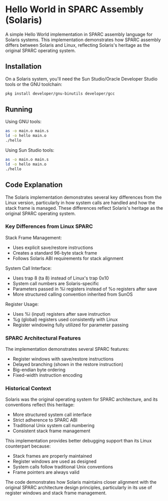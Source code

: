# Hello World in SPARC Assembly (Solaris)

A simple Hello World implementation in SPARC assembly language for Solaris systems. This implementation demonstrates how SPARC assembly differs between Solaris and Linux, reflecting Solaris's heritage as the original SPARC operating system.

## Installation

On a Solaris system, you'll need the Sun Studio/Oracle Developer Studio tools or the GNU toolchain:

```bash
pkg install developer/gnu-binutils developer/gcc
```

## Running

Using GNU tools:
```bash
as -o main.o main.s
ld -o hello main.o
./hello
```

Using Sun Studio tools:
```bash
as -o main.o main.s
ld -o hello main.o
./hello
```

## Code Explanation

The Solaris implementation demonstrates several key differences from the Linux version, particularly in how system calls are handled and how the stack frame is managed. These differences reflect Solaris's heritage as the original SPARC operating system.

### Key Differences from Linux SPARC

Stack Frame Management:
- Uses explicit save/restore instructions
- Creates a standard 96-byte stack frame
- Follows Solaris ABI requirements for stack alignment

System Call Interface:
- Uses trap 8 (ta 8) instead of Linux's trap 0x10
- System call numbers are Solaris-specific
- Parameters passed in %i registers instead of %o registers after save
- More structured calling convention inherited from SunOS

Register Usage:
- Uses %i (input) registers after save instruction
- %g (global) registers used consistently with Linux
- Register windowing fully utilized for parameter passing

### SPARC Architectural Features

The implementation demonstrates several SPARC features:
- Register windows with save/restore instructions
- Delayed branching (shown in the restore instruction)
- Big-endian byte ordering
- Fixed-width instruction encoding

### Historical Context

Solaris was the original operating system for SPARC architecture, and its conventions reflect this heritage:
- More structured system call interface
- Strict adherence to SPARC ABI
- Traditional Unix system call numbering
- Consistent stack frame management

This implementation provides better debugging support than its Linux counterpart because:
- Stack frames are properly maintained
- Register windows are used as designed
- System calls follow traditional Unix conventions
- Frame pointers are always valid

The code demonstrates how Solaris maintains closer alignment with the original SPARC architecture design principles, particularly in its use of register windows and stack frame management.
